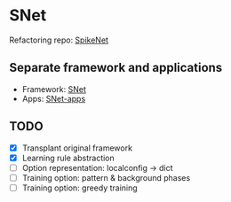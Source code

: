 # SNet

Refactoring repo: [SpikeNet](https://github.com/Nuullll/SNet)

## Separate framework and applications

* Framework: [SNet](https://github.com/Nuullll/SNet)
* Apps: [SNet-apps](https://github.com/Nuullll/SNet-apps)

## TODO

* [x] Transplant original framework
* [x] Learning rule abstraction
* [ ] Option representation: localconfig -> dict
* [ ] Training option: pattern & background phases
* [ ] Training option: greedy training
